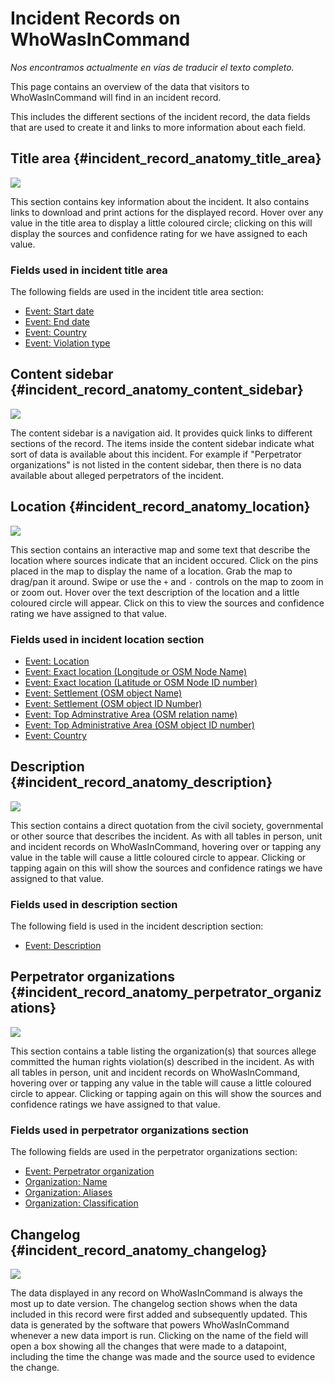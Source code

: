 # Incident Records on WhoWasInCommand

*Nos encontramos actualmente en vías de traducir el texto completo.*


This page contains an overview of the data that visitors to WhoWasInCommand will find in an incident record. 

This includes the different sections of the incident record, the data fields that are used to create it and links to more information about each field. 

## Title area {#incident_record_anatomy_title_area}

![](/assets/incident_record_anatomy_title_area.png)

This section contains key information about the incident. It also contains links to download and print actions for the displayed record. Hover over any value in the title area to display a little coloured circle; clicking on this will display the sources and confidence rating for we have assigned to each value.

### Fields used in incident title area

The following fields are used in the incident title area section:

 * [Event: Start date](/datamodel/events.md#event_start_date)
 * [Event: End date](/datamodel/events.md#event_end_date)
 * [Event: Country](/datamodel/events.md#event_country)
 * [Event: Violation type](/datamodel/events.md#event_violation_type)

## Content sidebar {#incident_record_anatomy_content_sidebar}

![](/assets/incident_record_anatomy_content_sidebar.png)

The content sidebar is a navigation aid. It provides quick links to different sections of the record. The items inside the content sidebar indicate what sort of data is available about this incident. For example if "Perpetrator organizations" is not listed in the content sidebar, then there is no data available about alleged perpetrators of the incident.

## Location {#incident_record_anatomy_location}

![](/assets/incident_record_anatomy_location.png)

This section contains an interactive map and some text that describe the location where sources indicate that an incident occured.  Click on the pins placed in the map to display the name of a location. Grab the map to drag/pan it around. Swipe or use the `+` and `-` controls on the map to zoom in or zoom out. Hover over the text description of the location and a little coloured circle will appear. Click on this to view the sources and confidence rating we have assigned to that value.

### Fields used in incident location section 

 * [Event: Location](/datamodel/events.md#event_location)
 * [Event: Exact location (Longitude or OSM Node Name)](/datamodel/events.md#event_exact_location_longitude_name)
 * [Event: Exact location (Latitude or OSM Node ID number)](/datamodel/events.md#event_exact_location_latitude_id)
 * [Event: Settlement (OSM object Name)](/datamodel/events.md#event_settlement_name)
 * [Event: Settlement (OSM object ID Number)](/datamodel/events.md#event_settlement_id)
 * [Event: Top Adminstrative Area (OSM relation name)](/datamodel/events.md#event_top_admin_name)
 * [Event: Top Administrative Area (OSM object ID number)](/datamodel/events.md#event_top_admin_id)
 * [Event: Country](/datamodel/events.md#event_country)

## Description {#incident_record_anatomy_description}

![](/assets/incident_record_anatomy_description.png)

This section contains a direct quotation from the civil society, governmental or other source that describes the incident. As with all tables in person, unit and incident records on WhoWasInCommand, hovering over or tapping any value in the table will cause a little coloured circle to appear. Clicking or tapping again on this will show the sources and confidence ratings we have assigned to that value.

### Fields used in description section

The following field is used in the incident description section:

 * [Event: Description](/datamodel/events.md#event_description)

## Perpetrator organizations {#incident_record_anatomy_perpetrator_organizations}

![](/assets/incident_record_anatomy_perpetrator_organizations.png)

This section contains a table listing the organization(s) that sources allege committed the human rights violation(s) described in the incident. As with all tables in person, unit and incident records on WhoWasInCommand, hovering over or tapping any value in the table will cause a little coloured circle to appear. Clicking or tapping again on this will show the sources and confidence ratings we have assigned to that value.

### Fields used in perpetrator organizations section

The following fields are used in the perpetrator organizations section:

 * [Event: Perpetrator organization](/datamodel/events.md#event_perpetrator_organization)
 * [Organization: Name](/datamodel/organizations.md#organization_name)
 * [Organization: Aliases](/datamodel/organizations.md#organization_aliases)
 * [Organization: Classification](/datamodel/organizations.md#organization_classification)

## Changelog {#incident_record_anatomy_changelog}

![](/assets/incident_record_anatomy_changelog.png)

The data displayed in any record on WhoWasInCommand is always the most up to date version. The changelog section shows when the data included in this record were first added and subsequently updated. This data is generated by the software that powers WhoWasInCommand whenever a new data import is run. Clicking on the name of the field will open a box showing all the changes that were made to a datapoint, including the time the change was made and the source used to evidence the change.
